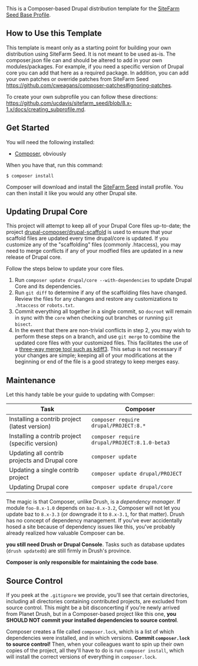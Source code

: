 This is a Composer-based Drupal distribution template for the [SiteFarm Seed Base Profile](https://github.com/ucdavis/sitefarm_seed).

## How to Use this Template
This template is meant only as a starting point for building your own distribution using SiteFarm Seed. It is not meant to be used as-is.
The composer.json file can and should be altered to add in your own modules/packages. For example, if you need a specific version of Drupal core you can add that here as a required package. In addition, you can add your own patches or override patches from SiteFarm Seed https://github.com/cweagans/composer-patches#ignoring-patches.

To create your own subprofile you can follow these directions: https://github.com/ucdavis/sitefarm_seed/blob/8.x-1.x/docs/creating_subprofile.md.

## Get Started
You will need the following installed:

* [Composer](https://getcomposer.org), obviously

When you have that, run this command:
```
$ composer install
```
Composer will download and install the [SiteFarm Seed](https://github.com/ucdavis/sitefarm_seed) install profile. You can then install it like you would any other Drupal site.

## Updating Drupal Core

This project will attempt to keep all of your Drupal Core files up-to-date; the 
project [drupal-composer/drupal-scaffold](https://github.com/drupal-composer/drupal-scaffold) 
is used to ensure that your scaffold files are updated every time drupal/core is 
updated. If you customize any of the "scaffolding" files (commonly .htaccess), 
you may need to merge conflicts if any of your modfied files are updated in a 
new release of Drupal core.

Follow the steps below to update your core files.

1. Run `composer update drupal/core --with-dependencies` to update Drupal Core and its dependencies.
1. Run `git diff` to determine if any of the scaffolding files have changed. 
   Review the files for any changes and restore any customizations to 
  `.htaccess` or `robots.txt`.
1. Commit everything all together in a single commit, so `docroot` will remain in
   sync with the `core` when checking out branches or running `git bisect`.
1. In the event that there are non-trivial conflicts in step 2, you may wish 
   to perform these steps on a branch, and use `git merge` to combine the 
   updated core files with your customized files. This facilitates the use 
   of a [three-way merge tool such as kdiff3](http://www.gitshah.com/2010/12/how-to-setup-kdiff-as-diff-tool-for-git.html). This setup is not necessary if your changes are simple; 
   keeping all of your modifications at the beginning or end of the file is a 
   good strategy to keep merges easy.

## Maintenance
Let this handy table be your guide to updating with Compser:

| Task                                            | Composer                                          |
|-------------------------------------------------|---------------------------------------------------|
| Installing a contrib project (latest version)   | ```composer require drupal/PROJECT:8.*```         |
| Installing a contrib project (specific version) | ```composer require drupal/PROJECT:8.1.0-beta3``` |
| Updating all contrib projects and Drupal core   | ```composer update```                             |
| Updating a single contrib project               | ```composer update drupal/PROJECT```              |
| Updating Drupal core                            | ```composer update drupal/core```                 |


The magic is that Composer, unlike Drush, is a *dependency manager*. If module ```foo-8.x-1.0``` depends on ```baz-8.x-3.2```, Composer will not let you update baz to ```8.x-3.3``` (or downgrade it to ```8.x-3.1```, for that matter). Drush has no concept of dependency management. If you've ever accidentally hosed a site because of dependency issues like this, you've probably already realized how valuable Composer can be.

**you still need Drush or Drupal Console**. Tasks such as database updates (```drush updatedb```) are still firmly in Drush's province.

**Composer is only responsible for maintaining the code base**.

## Source Control
If you peek at the ```.gitignore``` we provide, you'll see that certain directories, including all directories containing contributed projects, are excluded from source control. This might be a bit disconcerting if you're newly arrived from Planet Drush, but in a Composer-based project like this one, **you SHOULD NOT commit your installed dependencies to source control**.

Composer creates a file called ```composer.lock```, which is a list of which dependencies were installed, and in which versions. **Commit ```composer.lock``` to source control!** Then, when your colleagues want to spin up their own copies of the project, all they'll have to do is run ```composer install```, which will install the correct versions of everything in ```composer.lock```.
